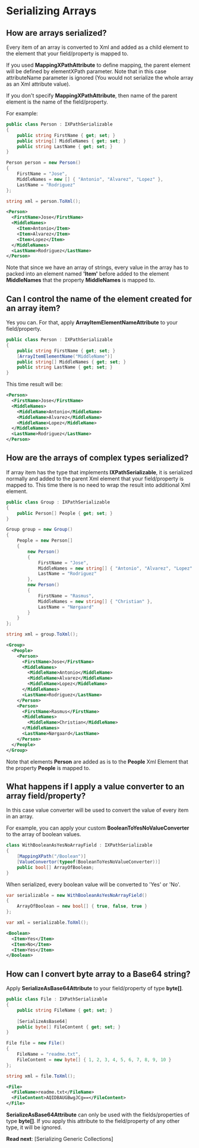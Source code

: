 # Serializing Arrays

## How are arrays serialized?

Every item of an array is converted to Xml and added as a child element to the element that your field/property is mapped to.

If you used **MappingXPathAttribute** to define mapping, the parent element will be defined by elementXPath parameter. Note that in this case attributeName parameter is ignored (You would not serialize the whole array as an Xml attribute value).

If you don't specify **MappingXPathAttribute**, then name of the parent element is the name of the field/property.

For example:

```csharp
public class Person : IXPathSerializable
{
	public string FirstName { get; set; }
	public string[] MiddleNames { get; set; }
	public string LastName { get; set; }
}
```

```csharp
Person person = new Person()
{
	FirstName = "Jose",
	MiddleNames = new [] { "Antonio", "Alvarez", "Lopez" },
	LastName = "Rodriguez"
};

string xml = person.ToXml();
```

```xml
<Person>
  <FirstName>Jose</FirstName>
  <MiddleNames>
    <Item>Antonio</Item>
    <Item>Alvarez</Item>
    <Item>Lopez</Item>
  </MiddleNames>
  <LastName>Rodriguez</LastName>
</Person>
```

Note that since we have an array of strings, every value in the array has to packed into an element named **'Item'** before added to the element **MiddleNames** that the property **MiddleNames** is mapped to.

## Can I control the name of the element created for an array item?

Yes you can. For that, apply **ArrayItemElementNameAttribute** to your field/property.

```csharp
public class Person : IXPathSerializable
{
	public string FirstName { get; set; }
	[ArrayItemElementName("MiddleName")]
	public string[] MiddleNames { get; set; }
	public string LastName { get; set; }
}
```

This time result will be:

```xml
<Person>
  <FirstName>Jose</FirstName>
  <MiddleNames>
    <MiddleName>Antonio</MiddleName>
    <MiddleName>Alvarez</MiddleName>
    <MiddleName>Lopez</MiddleName>
  </MiddleNames>
  <LastName>Rodriguez</LastName>
</Person>
```

## How are the arrays of complex types serialized?

If array item has the type that implements **IXPathSerializable**, it is serialized normally and added to the parent Xml element that your field/property is mapped to. This time there is no need to wrap the result into additional Xml element.

```csharp
public class Group : IXPathSerializable
{
	public Person[] People { get; set; }
}
```

```csharp
Group group = new Group()
{
	People = new Person[] 
	{
		new Person()
		{
			FirstName = "Jose",
			MiddleNames = new string[] { "Antonio", "Alvarez", "Lopez" },
			LastName = "Rodriguez"
		},
		new Person()
		{
			FirstName = "Rasmus",
			MiddleNames = new string[] { "Christian" },
			LastName = "Nørgaard"
		}
	}
};

string xml = group.ToXml();
```

```xml
<Group>
  <People>
    <Person>
      <FirstName>Jose</FirstName>
      <MiddleNames>
        <MiddleName>Antonio</MiddleName>
        <MiddleName>Alvarez</MiddleName>
        <MiddleName>Lopez</MiddleName>
      </MiddleNames>
      <LastName>Rodriguez</LastName>
    </Person>
    <Person>
      <FirstName>Rasmus</FirstName>
      <MiddleNames>
        <MiddleName>Christian</MiddleName>
      </MiddleNames>
      <LastName>Nørgaard</LastName>
    </Person>
  </People>
</Group>
```

Note that elements **Person** are added as is to the **People** Xml Element that the property **People** is mapped to.

## What happens if I apply a value converter to an array field/property?

In this case value converter will be used to convert the value of every item in an array.

For example, you can apply your custom **BooleanToYesNoValueConverter** to the array of boolean values.

```csharp
class WithBooleanAsYesNoArrayField : IXPathSerializable
{
	[MappingXPath("/Boolean")]
	[ValueConvertor(typeof(BooleanToYesNoValueConverter))]
	public bool[] ArrayOfBoolean;
}
```

When serialized, every boolean value will be converted to 'Yes' or 'No'.

```csharp
var serializable = new WithBooleanAsYesNoArrayField()
{
	ArrayOfBoolean = new bool[] { true, false, true }
};

var xml = serializable.ToXml();
```

```xml
<Boolean>
  <Item>Yes</Item>
  <Item>No</Item>
  <Item>Yes</Item>
</Boolean>
```

## How can I convert byte array to a Base64 string?

Apply **SerializeAsBase64Attribute** to your field/property of type **byte[]**.

```csharp
public class File : IXPathSerializable
{
	public string FileName { get; set; }
	
	[SerializeAsBase64]
	public byte[] FileContent { get; set; }
}
```

```csharp
File file = new File()
{
	FileName = "readme.txt",
	FileContent = new byte[] { 1, 2, 3, 4, 5, 6, 7, 8, 9, 10 }
};

string xml = file.ToXml();
```

```xml
<File>
  <FileName>readme.txt</FileName>
  <FileContent>AQIDBAUGBwgJCg==</FileContent>
</File>
```

**SerializeAsBase64Attribute** can only be used with the fields/properties of type **byte[]**. If you apply this attribute to the field/property of any other type, it will be ignored.

**Read next**: [Serializing Generic Collections]
